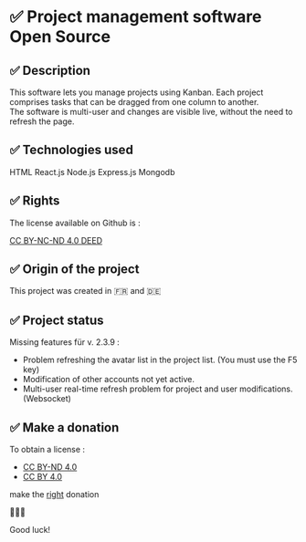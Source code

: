 # ✅ Project management software Open Source

## ✅ Description

This software lets you manage projects using Kanban.
Each project comprises tasks that can be dragged from one column to another.  
The software is multi-user and changes are visible live, without the need to refresh the page. 

## ✅ Technologies used

HTML
React.js
Node.js
Express.js
Mongodb

## ✅ Rights

The license available on Github is : 

[CC BY-NC-ND 4.0 DEED](https://creativecommons.org/licenses/by-nc-nd/4.0/legalcode.de)

## ✅ Origin of the project
This project was created in 🇫🇷 and 🇩🇪 

## ✅ Project status

Missing features für v. 2.3.9 : 
- Problem refreshing the avatar list in the project list. (You must use the F5 key)
- Modification of other accounts not yet active. 
- Multi-user real-time refresh problem for project and user modifications.  (Websocket)

## ✅ Make a donation

To obtain a license :
- [CC BY-ND 4.0](https://creativecommons.org/licenses/by-nd/4.0/deed.de)
- [CC BY 4.0](https://creativecommons.org/licenses/by/4.0/legalcode.de)
  
make the [right](https://github.com/sponsors/Michaux-Technology) donation

🙏🙏🙏

Good luck!
